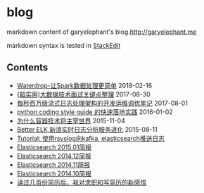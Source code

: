 blog
====

markdown content of garyelephant's blog.http://garyelephant.me

markdown syntax is tested in [StackEdit](https://stackedit.io/)


Contents
---
* [Waterdrop-让Spark数据处理更简单](./waterdrop-release.md) 2018-02-16
* [(超实用)大数据技术面试关键点整理](./notes/bigdata_stack.md) 2017-08-30
* [每秒百万级流式日志处理架构的开发运维调优笔记]() 2017-08-01
* [python coding style guide 的快速落地实践](./python_coding_style_guide_practice.md) 2016-01-02
* [为什么容器技术将主宰世界](./container_will_rule_the_world.md) 2015-11-04
* [Better ELK,新浪实时日志分析服务进化](./better_elk_in_sina.md) 2015-08-11
* [Tutorial: 使用rsyslog向kafka, elasticsearch推送日志](./power_rsyslog_with_kafka_es.md)
* [Elasticsearch 2015.01简报](./elasticsearch_brief.2015.01.md)
* [Elasticsearch 2014.12简报](./elasticsearch_brief.2014.12.md)
* [Elasticsearch 2014.11简报](./elasticsearch_brief.2014.11.md)
* [Elasticsearch 2014.10简报](./elasticsearch_brief.2014.10.md)
* [读过几百份简历后，我对求职和写简历的新感悟](./new_thoughts_of_career_and_resume.md)

